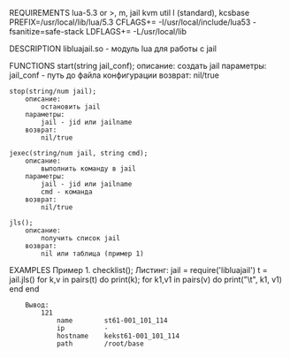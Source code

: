REQUIREMENTS
	lua-5.3 or >, m, jail kvm util l (standard), kcsbase
	PREFIX=/usr/local/lib/lua/5.3
	CFLAGS+= -I/usr/local/include/lua53 -fsanitize=safe-stack
	LDFLAGS+= -L/usr/local/lib

DESCRIPTION
	libluajail.so - модуль lua для работы с jail

FUNCTIONS
    start(string jail_conf);
		описание:
			создать jail
		параметры:
			jail_conf - путь до файла конфигурации
		возврат:
			nil/true

    stop(string/num jail);
		описание:
			остановить jail
		параметры:
			jail - jid или jailname
		возврат:
			nil/true

    jexec(string/num jail, string cmd);
		описание:
			выполнить команду в jail
		параметры:
			jail - jid или jailname
			cmd - команда
		возврат:
			nil/true

	jls();
		описание:
			получить список jail
		возврат:
			nil или таблица (пример 1)

EXAMPLES
	Пример 1. checklist();
		Листинг:
			jail = require('libluajail')
			t = jail.jls()
			for k,v in pairs(t) do
				print(k);
				for k1,v1 in pairs(v) do
					print("\t", k1, v1)
					end
			end

		Вывод:
			121
				name		st61-001_101_114
				ip			-
				hostname	kekst61-001_101_114
				path		/root/base
